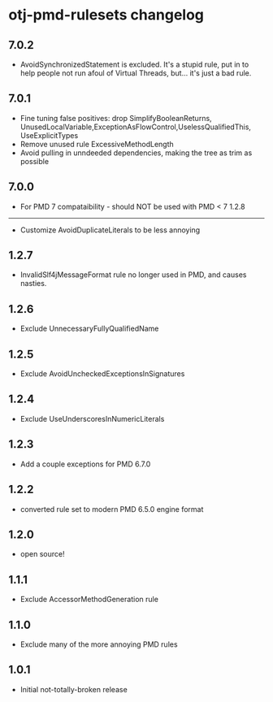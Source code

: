 otj-pmd-rulesets changelog
==========================

7.0.2
----
* AvoidSynchronizedStatement is excluded. It's a stupid rule, put in to help
people not run afoul of Virtual Threads, but... it's just a bad rule.

7.0.1
-----
* Fine tuning false positives: drop SimplifyBooleanReturns, UnusedLocalVariable,ExceptionAsFlowControl,UselessQualifiedThis, UseExplicitTypes
* Remove unused rule ExcessiveMethodLength
* Avoid pulling in unndeeded dependencies, making the tree as trim as possible

7.0.0
-----
* For PMD 7 compataibility - should NOT be used with PMD < 7
1.2.8
-----
* Customize AvoidDuplicateLiterals to be less annoying

1.2.7
-----
* InvalidSlf4jMessageFormat rule no longer used in PMD, and causes nasties.

1.2.6
-----
* Exclude UnnecessaryFullyQualifiedName

1.2.5
-----
* Exclude AvoidUncheckedExceptionsInSignatures

1.2.4
-----
* Exclude UseUnderscoresInNumericLiterals

1.2.3
-----
* Add a couple exceptions for PMD 6.7.0

1.2.2
-----
* converted rule set to modern PMD 6.5.0 engine format

1.2.0
-----
* open source!

1.1.1
-----
* Exclude AccessorMethodGeneration rule

1.1.0
-----
* Exclude many of the more annoying PMD rules

1.0.1
-----
* Initial not-totally-broken release
